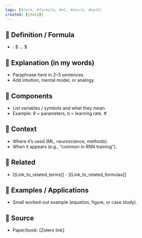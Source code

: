```yaml
--- 
tags: [#term, #formula, #ml, #neuro, #math]
created: {{date}}
--- 
```

## 🔹 Definition / Formula
- : $ ... $ 

  
## 🔹 Explanation (in my words)
- Paraphrase here in 2–3 sentences. 
- Add intuition, mental model, or analogy. 

## 🔹 Components
- List variables / symbols and what they mean. 
- Example: $\theta$ = parameters, $\eta$ = learning rate. #

## 🔹 Context 
- Where it’s used (ML, neuroscience, methods). 
- When it appears (e.g., “common in RNN training”).

## 🔹 Related
- [[Link_to_related_terms]] - [[Link_to_related_formulas]] 

## 🔹 Examples / Applications
- Small worked-out example (equation, figure, or case study). 

## 🔹 Source 
- Paper/book: [Zotero link]